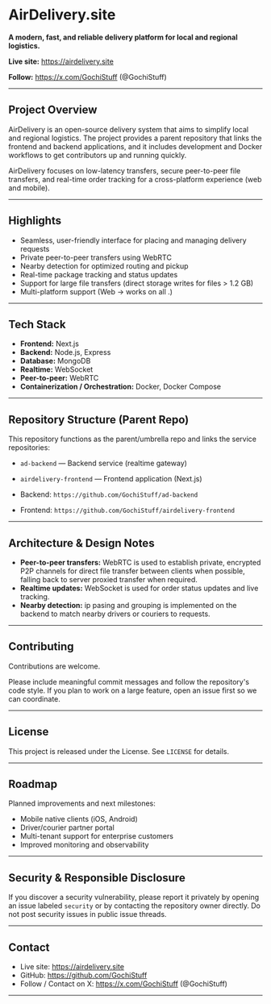 # AirDelivery.site

**A modern, fast, and reliable delivery platform for local and regional logistics.**

**Live site:** https://airdelivery.site

**Follow:** https://x.com/GochiStuff (@GochiStuff)

---

## Project Overview

AirDelivery is an open-source delivery system that aims to simplify local and regional logistics. The project provides a parent repository that links the frontend and backend applications, and it includes development and Docker workflows to get contributors up and running quickly.

AirDelivery focuses on low-latency transfers, secure peer-to-peer file transfers, and real-time order tracking for a cross-platform experience (web and mobile).

---

## Highlights

- Seamless, user-friendly interface for placing and managing delivery requests
- Private peer-to-peer transfers using WebRTC
- Nearby detection for optimized routing and pickup
- Real-time package tracking and status updates
- Support for large file transfers (direct storage writes for files > 1.2 GB)
- Multi-platform support (Web -> works on all .)

---

## Tech Stack

- **Frontend:** Next.js
- **Backend:** Node.js, Express
- **Database:** MongoDB
- **Realtime:** WebSocket
- **Peer-to-peer:** WebRTC
- **Containerization / Orchestration:** Docker, Docker Compose

---

## Repository Structure (Parent Repo)

This repository functions as the parent/umbrella repo and links the service repositories:

- `ad-backend` — Backend service (realtime gateway)
- `airdelivery-frontend` — Frontend application (Next.js)


- Backend: `https://github.com/GochiStuff/ad-backend`
- Frontend: `https://github.com/GochiStuff/airdelivery-frontend`

---


## Architecture & Design Notes

- **Peer-to-peer transfers:** WebRTC is used to establish private, encrypted P2P channels for direct file transfer between clients when possible, falling back to server proxied transfer when required.
- **Realtime updates:** WebSocket is used for order status updates and live tracking.
- **Nearby detection:** ip pasing and grouping is implemented on the backend to match nearby drivers or couriers to requests.

---

## Contributing

Contributions are welcome. 

Please include meaningful commit messages and follow the repository's code style. If you plan to work on a large feature, open an issue first so we can coordinate.

---

## License

This project is released under the License. See `LICENSE` for details.

---

## Roadmap

Planned improvements and next milestones:

- Mobile native clients (iOS, Android)
- Driver/courier partner portal
- Multi-tenant support for enterprise customers
- Improved monitoring and observability

---

## Security & Responsible Disclosure

If you discover a security vulnerability, please report it privately by opening an issue labeled `security` or by contacting the repository owner directly. Do not post security issues in public issue threads.

---

## Contact

- Live site: https://airdelivery.site
- GitHub: https://github.com/GochiStuff
- Follow / Contact on X: https://x.com/GochiStuff (@GochiStuff)

---
